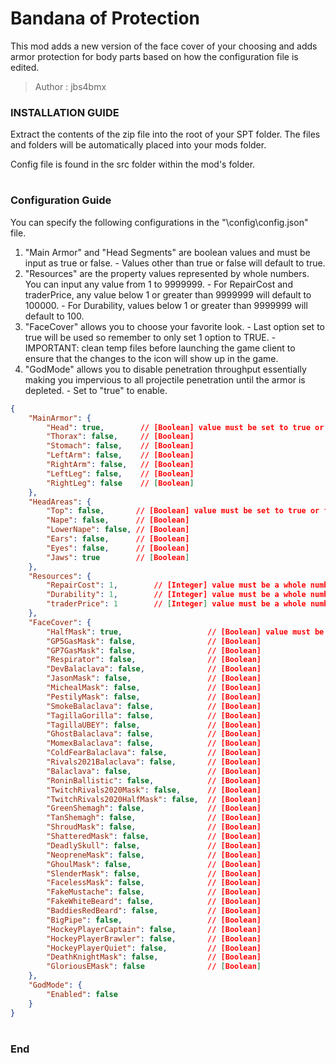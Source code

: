# Bandana of Protection

This mod adds a new version of the face cover of your choosing and adds armor protection for body parts based on how the configuration file is edited.

>Author  : jbs4bmx



### INSTALLATION GUIDE
Extract the contents of the zip file into the root of your SPT folder. The files and folders will be automatically placed into your mods folder.

Config file is found in the src folder within the mod's folder.
#

### Configuration Guide

You can specify the following configurations in the "\config\config.json" file.
  1. "Main Armor" and "Head Segments" are boolean values and must be input as true or false.
    - Values other than true or false will default to true.
  2. "Resources" are the property values represented by whole numbers. You can input any value from 1 to 9999999.
    - For RepairCost and traderPrice, any value below 1 or greater than 9999999 will default to 100000.
    - For Durability, values below 1 or greater than 9999999 will default to 100.
  3. "FaceCover" allows you to choose your favorite look.
    - Last option set to true will be used so remember to only set 1 option to TRUE.
    - IMPORTANT: clean temp files before launching the game client to ensure that the changes to the icon will show up in the game.
  4. "GodMode" allows you to disable penetration throughput essentially making you impervious to all projectile penetration until the armor is depleted.
    - Set to "true" to enable.

``` json
{
    "MainArmor": {
        "Head": true,        // [Boolean] value must be set to true or false - true = enabled.
        "Thorax": false,     // [Boolean]
        "Stomach": false,    // [Boolean]
        "LeftArm": false,    // [Boolean]
        "RightArm": false,   // [Boolean]
        "LeftLeg": false,    // [Boolean]
        "RightLeg": false    // [Boolean]
    },
    "HeadAreas": {
        "Top": false,       // [Boolean] value must be set to true or false - true = enabled.
        "Nape": false,      // [Boolean]
        "LowerNape": false, // [Boolean]
        "Ears": false,      // [Boolean]
        "Eyes": false,      // [Boolean]
        "Jaws": true        // [Boolean]
    },
    "Resources": {
        "RepairCost": 1,        // [Integer] value must be a whole number - Sets the cost to repair the item. (1-9999999)
        "Durability": 1,        // [Integer] value must be a whole number - Sets the durability amount of the item. (1-9999999)
        "traderPrice": 1        // [Integer] value must be a whole number - Sets the Ragman price of the item. (1-9999999)
    },
    "FaceCover": {
        "HalfMask": true,                   // [Boolean] value must be set to true or false - true = enabled.
        "GP5GasMask": false,                // [Boolean]
        "GP7GasMask": false,                // [Boolean]
        "Respirator": false,                // [Boolean]
        "DevBalaclava": false,              // [Boolean]
        "JasonMask": false,                 // [Boolean]
        "MichealMask": false,               // [Boolean]
        "PestilyMask": false,               // [Boolean]
        "SmokeBalaclava": false,            // [Boolean]
        "TagillaGorilla": false,            // [Boolean]
        "TagillaUBEY": false,               // [Boolean]
        "GhostBalaclava": false,            // [Boolean]
        "MomexBalaclava": false,            // [Boolean]
        "ColdFearBalaclava": false,         // [Boolean]
        "Rivals2021Balaclava": false,       // [Boolean]
        "Balaclava": false,                 // [Boolean]
        "RoninBallistic": false,            // [Boolean]
        "TwitchRivals2020Mask": false,      // [Boolean]
        "TwitchRivals2020HalfMask": false,  // [Boolean]
        "GreenShemagh": false,              // [Boolean]
        "TanShemagh": false,                // [Boolean]
        "ShroudMask": false,                // [Boolean]
        "ShatteredMask": false,             // [Boolean]
        "DeadlySkull": false,               // [Boolean]
        "NeopreneMask": false,              // [Boolean]
        "GhoulMask": false,                 // [Boolean]
        "SlenderMask": false,               // [Boolean]
        "FacelessMask": false,              // [Boolean]
        "FakeMustache": false,              // [Boolean]
        "FakeWhiteBeard": false,            // [Boolean]
        "BaddiesRedBeard": false,           // [Boolean]
        "BigPipe": false,                   // [Boolean]
        "HockeyPlayerCaptain": false,       // [Boolean]
        "HockeyPlayerBrawler": false,       // [Boolean]
        "HockeyPlayerQuiet": false,         // [Boolean]
        "DeathKnightMask": false,           // [Boolean]
        "GloriousEMask": false              // [Boolean]
    },
    "GodMode": {
        "Enabled": false
    }
}
```
#

### End
#